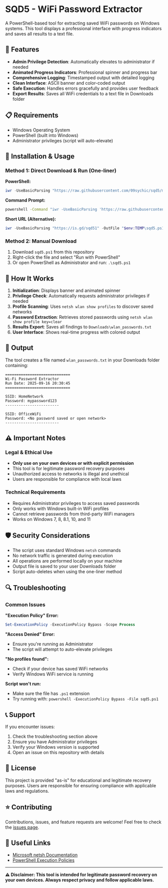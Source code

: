 # SQD5 - WiFi Password Extractor

A PowerShell-based tool for extracting saved WiFi passwords on Windows systems. This tool displays a professional interface with progress indicators and saves all results to a text file.

## 🚀 Features

- **Admin Privilege Detection**: Automatically elevates to administrator if needed
- **Animated Progress Indicators**: Professional spinner and progress bar
- **Comprehensive Logging**: Timestamped output with detailed logging
- **Clean Interface**: ASCII banner and color-coded output
- **Safe Execution**: Handles errors gracefully and provides user feedback
- **Export Results**: Saves all WiFi credentials to a text file in Downloads folder

## 📋 Requirements

- Windows Operating System
- PowerShell (built into Windows)
- Administrator privileges (script will auto-elevate)

## 🔧 Installation & Usage

### Method 1: Direct Download & Run (One-liner)

**PowerShell:**
```powershell
iwr -UseBasicParsing "https://raw.githubusercontent.com/09sychic/sqd5/main/sqd5.ps1" -OutFile "$env:TEMP\sqd5.ps1"; Start-Process "powershell.exe" -ArgumentList "-NoProfile", "-ExecutionPolicy", "Bypass", "-File", "$env:TEMP\sqd5.ps1" -Verb RunAs -Wait; Remove-Item "$env:TEMP\sqd5.ps1" -ErrorAction SilentlyContinue
```

**Command Prompt:**
```cmd
powershell -Command "iwr -UseBasicParsing 'https://raw.githubusercontent.com/09sychic/sqd5/main/sqd5.ps1' -OutFile '$env:TEMP\sqd5.ps1'; Start-Process 'powershell.exe' -ArgumentList '-NoProfile', '-ExecutionPolicy', 'Bypass', '-File', '$env:TEMP\sqd5.ps1' -Verb RunAs -Wait; Remove-Item '$env:TEMP\sqd5.ps1' -ErrorAction SilentlyContinue"
```

**Short URL (Alternative):**
```powershell
iwr -UseBasicParsing "https://is.gd/sqd51" -OutFile "$env:TEMP\sqd5.ps1"; Start-Process "powershell.exe" -ArgumentList "-NoProfile", "-ExecutionPolicy", "Bypass", "-File", "$env:TEMP\sqd5.ps1" -Verb RunAs -Wait; Remove-Item "$env:TEMP\sqd5.ps1" -ErrorAction SilentlyContinue
```

### Method 2: Manual Download

1. Download `sqd5.ps1` from this repository
2. Right-click the file and select "Run with PowerShell"
3. Or open PowerShell as Administrator and run: `.\sqd5.ps1`

## 📖 How It Works

1. **Initialization**: Displays banner and animated spinner
2. **Privilege Check**: Automatically requests administrator privileges if needed
3. **Profile Scanning**: Uses `netsh wlan show profiles` to discover saved networks
4. **Password Extraction**: Retrieves stored passwords using `netsh wlan show profile key=clear`
5. **Results Export**: Saves all findings to `Downloads\wlan_passwords.txt`
6. **User Interface**: Shows real-time progress with colored output

## 📁 Output

The tool creates a file named `wlan_passwords.txt` in your Downloads folder containing:

```
=============================
Wi-Fi Password Extractor
Run Date: 2025-09-16 20:30:45
=============================

SSID: HomeNetwork
Password: mypassword123
------------------------

SSID: OfficeWiFi
Password: <No password saved or open network>
------------------------
```

## ⚠️ Important Notes

### Legal & Ethical Use
- **Only use on your own devices or with explicit permission**
- This tool is for legitimate password recovery purposes
- Unauthorized access to networks is illegal and unethical
- Users are responsible for compliance with local laws

### Technical Requirements
- Requires Administrator privileges to access saved passwords
- Only works with Windows built-in WiFi profiles
- Cannot retrieve passwords from third-party WiFi managers
- Works on Windows 7, 8, 8.1, 10, and 11

## 🛡️ Security Considerations

- The script uses standard Windows `netsh` commands
- No network traffic is generated during execution
- All operations are performed locally on your machine
- Output file is saved to your user Downloads folder
- Script auto-deletes when using the one-liner method

## 🔍 Troubleshooting

### Common Issues

**"Execution Policy" Error:**
```powershell
Set-ExecutionPolicy -ExecutionPolicy Bypass -Scope Process
```

**"Access Denied" Error:**
- Ensure you're running as Administrator
- The script will attempt to auto-elevate privileges

**"No profiles found":**
- Check if your device has saved WiFi networks
- Verify Windows WiFi service is running

**Script won't run:**
- Make sure the file has `.ps1` extension
- Try running with: `powershell -ExecutionPolicy Bypass -File sqd5.ps1`

## 📞 Support

If you encounter issues:

1. Check the troubleshooting section above
2. Ensure you have Administrator privileges
3. Verify your Windows version is supported
4. Open an issue on this repository with details

## 📄 License

This project is provided "as-is" for educational and legitimate recovery purposes. Users are responsible for ensuring compliance with applicable laws and regulations.

## ⭐ Contributing

Contributions, issues, and feature requests are welcome! Feel free to check the [issues page](../../issues).

## 🔗 Useful Links

- [Microsoft netsh Documentation](https://docs.microsoft.com/en-us/windows-server/networking/technologies/netsh/netsh)
- [PowerShell Execution Policies](https://docs.microsoft.com/en-us/powershell/module/microsoft.powershell.core/about/about_execution_policies)

---

**⚠️ Disclaimer: This tool is intended for legitimate password recovery on your own devices. Always respect privacy and follow applicable laws.**
